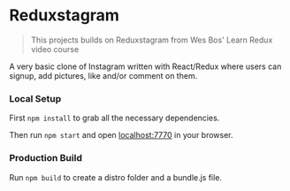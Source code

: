 # Reduxstagram

> This projects builds on Reduxstagram from Wes Bos' Learn Redux video course

A very basic clone of Instagram written with React/Redux where users can signup, add pictures, like and/or comment on them.

### Local Setup

First `npm install` to grab all the necessary dependencies. 

Then run `npm start` and open <localhost:7770> in your browser.

### Production Build

Run `npm build` to create a distro folder and a bundle.js file.
